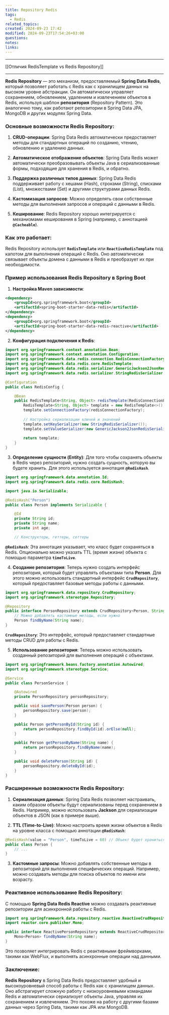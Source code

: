 ```yaml
---
title: Repository Redis
tags:
  - Redis
related_topics: 
created: 2024-09-23 17:42
modified: 2024-09-23T17:54:26+03:00
questions: 
notes: 
links: 
---
```


---
[[Отличия RedisTemplate vs Redis Repository]]

---

**Redis Repository** — это механизм, предоставляемый **Spring Data Redis**, который позволяет работать с Redis как с хранилищем данных на высоком уровне абстракции. Он автоматически управляет сохранением, обновлением, удалением и извлечением объектов в Redis, используя шаблон **репозитория** (Repository Pattern). Это аналогично тому, как работают репозитории в Spring Data JPA, MongoDB и других модулях Spring Data.

### Основные возможности Redis Repository:

1. **CRUD-операции**: Spring Data Redis автоматически предоставляет методы для стандартных операций по созданию, чтению, обновлению и удалению данных.
    
2. **Автоматическое отображение объектов**: Spring Data Redis может автоматически преобразовывать объекты Java в сериализованные формы, подходящие для хранения в Redis, и обратно.
    
3. **Поддержка различных типов данных**: Spring Data Redis поддерживает работу с хешами (Hash), строками (String), списками (List), множествами (Set) и другими структурами данных Redis.
    
4. **Кастомизация запросов**: Можно определять свои собственные методы для выполнения запросов и операций с данными в Redis.
    
5. **Кеширование**: Redis Repository хорошо интегрируется с механизмами кеширования в Spring (например, с аннотацией **`@Cacheable`**).
    

### Как это работает:

Redis Repository использует **`RedisTemplate`** или **`ReactiveRedisTemplate`** под капотом для выполнения операций с Redis. Оно автоматически связывает объекты домена с данными в Redis и преобразует их при необходимости.

### Пример использования Redis Repository в Spring Boot

1. **Настройка Maven зависимости**:
```xml
<dependency>
    <groupId>org.springframework.boot</groupId>
    <artifactId>spring-boot-starter-data-redis</artifactId>
</dependency>
<dependency>
    <groupId>org.springframework.boot</groupId>
    <artifactId>spring-boot-starter-data-redis-reactive</artifactId>
</dependency>

```

2. **Конфигурация подключения к Redis**:
```java
import org.springframework.context.annotation.Bean;
import org.springframework.context.annotation.Configuration;
import org.springframework.data.redis.connection.RedisConnectionFactory;
import org.springframework.data.redis.core.RedisTemplate;
import org.springframework.data.redis.serializer.GenericJackson2JsonRedisSerializer;
import org.springframework.data.redis.serializer.StringRedisSerializer;

@Configuration
public class RedisConfig {

    @Bean
    public RedisTemplate<String, Object> redisTemplate(RedisConnectionFactory redisConnectionFactory) {
        RedisTemplate<String, Object> template = new RedisTemplate<>();
        template.setConnectionFactory(redisConnectionFactory);
        
        // Настройка сериализации ключей и значений
        template.setKeySerializer(new StringRedisSerializer());
        template.setValueSerializer(new GenericJackson2JsonRedisSerializer());
        
        return template;
    }
}

```



3. **Определение сущности (Entity)**:
Для того чтобы сохранять объекты в Redis через репозиторий, нужно создать сущность, которую вы будете хранить. Для этого используется аннотация **`@RedisHash`**.
```java
import org.springframework.data.annotation.Id;
import org.springframework.data.redis.core.RedisHash;

import java.io.Serializable;

@RedisHash("Person")
public class Person implements Serializable {

    @Id
    private String id;
    private String name;
    private int age;

    // Конструкторы, геттеры, сеттеры

```
**`@RedisHash`**: Эта аннотация указывает, что класс будет сохраняться в Redis. Опционально можно указать TTL (время жизни) объекта с помощью параметра **`timeToLive`**.

4. **Создание репозитория**:
Теперь нужно создать интерфейс репозитория, который будет управлять объектами типа **Person**. Для этого можно использовать стандартный интерфейс **`CrudRepository`**, который предоставляет базовые методы работы с данными.
```java
import org.springframework.data.repository.CrudRepository;
import org.springframework.stereotype.Repository;

@Repository
public interface PersonRepository extends CrudRepository<Person, String> {
    // Можно добавлять кастомные методы, если нужно
    Person findByName(String name);
}

```
**`CrudRepository`**: Это интерфейс, который предоставляет стандартные методы CRUD для работы с Redis.

5. **Использование репозитория**:
Теперь можно использовать созданный репозиторий для выполнения операций с объектами.
```java
import org.springframework.beans.factory.annotation.Autowired;
import org.springframework.stereotype.Service;

@Service
public class PersonService {

    @Autowired
    private PersonRepository personRepository;

    public void savePerson(Person person) {
        personRepository.save(person);
    }

    public Person getPersonById(String id) {
        return personRepository.findById(id).orElse(null);
    }

    public Person getPersonByName(String name) {
        return personRepository.findByName(name);
    }

    public void deletePerson(String id) {
        personRepository.deleteById(id);
    }
}

```

### Расширенные возможности Redis Repository:

1. **Сериализация данных**: Spring Data Redis позволяет настраивать, каким образом объекты будут сериализованы перед сохранением в Redis. Например, можно использовать **Jackson** для сериализации объектов в JSON (как в примере выше).
    
2. **TTL (Time-to-Live)**: Можно настроить время жизни объектов в Redis на уровне класса с помощью аннотации **`@RedisHash`**:
```java
@RedisHash(value = "Person", timeToLive = 60) // Объект будет храниться 60 секунд
public class Person {
    // ...
}

```
3. **Кастомные запросы**: Можно добавлять собственные методы в репозиторий для выполнения специфических операций. Например, можно создавать методы для поиска объектов по имени или возрасту.

### Реактивное использование Redis Repository:

С помощью **Spring Data Redis Reactive** можно создавать реактивные репозитории для асинхронной работы с Redis.
```java
import org.springframework.data.repository.reactive.ReactiveCrudRepository;
import reactor.core.publisher.Mono;

public interface ReactivePersonRepository extends ReactiveCrudRepository<Person, String> {
    Mono<Person> findByName(String name);
}

```

Это позволяет интегрировать Redis с реактивными фреймворками, такими как WebFlux, и выполнять асинхронные операции над данными.

### Заключение:

**Redis Repository** в Spring Data Redis предоставляет удобный и высокоуровневый способ работы с Redis как с хранилищем данных. Оно абстрагирует сложную работу с низкоуровневыми командами Redis и автоматически сериализует объекты Java, управляя их сохранением и извлечением. Это похоже на работу с другими базами данных через Spring Data, такими как JPA или MongoDB.